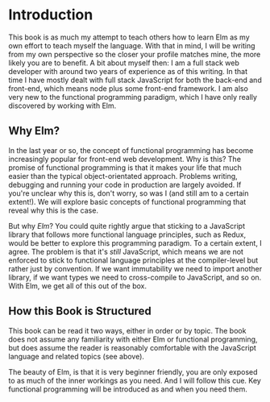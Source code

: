 # Introduction

This book is as much my attempt to teach others how to learn Elm as my own effort to teach myself the language. With that in mind, I will be writing from my own perspective so the closer your profile matches mine, the more likely you are to benefit. A bit about myself then: I am a full stack web developer with around two years of experience as of this writing. In that time I have mostly dealt with full stack JavaScript for both the back-end and front-end, which means node plus some front-end framework. I am also very new to the functional programming paradigm, which I have only really discovered by working with Elm.

## Why Elm?

In the last year or so, the concept of functional programming has become increasingly popular for front-end web development. Why is this? The promise of functional programming is that it makes your life that much easier than the typical object-orientated approach. Problems writing, debugging and running your code in production are largely avoided. If you're unclear why this is, don't worry, so was I (and still am to a certain extent!). We will explore basic concepts of functional programming that reveal why this is the case.

But why *Elm*? You could quite rightly argue that sticking to a JavaScript library that follows more functional language principles, such as Redux, would be better to explore this programming paradigm. To a certain extent, I agree. The problem is that it's *still* JavaScript, which means we are not enforced to stick to functional language principles at the compiler-level but rather just by convention. If we want immutability we need to import another library, if we want types we need to cross-compile to JavaScript, and so on. With Elm, we get all of this out of the box. 

## How this Book is Structured

This book can be read it two ways, either in order or by topic. The book does not assume any familiarity with either Elm or functional programming, but does assume the reader is reasonably comfortable with the JavaScript language and related topics (see above). 

The beauty of Elm, is that it is very beginner friendly, you are only exposed to as much of the inner workings as you need. And I will follow this cue. Key functional programming will be introduced as and when you need them.
